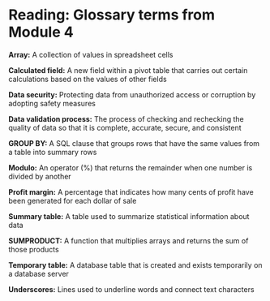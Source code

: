 # Reading: Glossary terms from Module 4

**Array:** A collection of values in spreadsheet cells

**Calculated field:** A new field within a pivot table that carries out certain calculations based on the values of other fields

**Data security:** Protecting data from unauthorized access or corruption by adopting safety measures

**Data validation process:** The process of checking and rechecking the quality of data so that it is complete, accurate, secure, and consistent

**GROUP BY:** A SQL clause that groups rows that have the same values from a table into summary rows

**Modulo:** An operator (%) that returns the remainder when one number is divided by another

**Profit margin:** A percentage that indicates how many cents of profit have been generated for each dollar of sale

**Summary table:** A table used to summarize statistical information about data

**SUMPRODUCT:** A function that multiplies arrays and returns the sum of those products

**Temporary table:** A database table that is created and exists temporarily on a database server

**Underscores:** Lines used to underline words and connect text characters